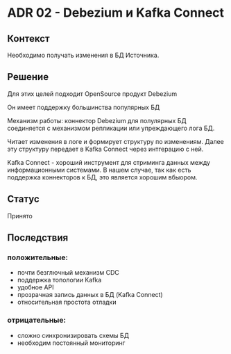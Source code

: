 # ADR 02 - Debezium и Kafka Connect
## Контекст
Необходимо получать изменения в БД Источника.
## Решение
Для этих целей подходит OpenSource продукт Debezium

Он имеет поддержку большинства популярных БД

Механизм работы: коннектор Debezium для полулярных БД соединяется с механизмом репликации или упреждающего лога БД. 

Читает изменения в логе и формирует структуру по изменениям. 
Далее эту структуру передает в Kafka Connect через интгерацию c ней.

Kafka Connect - хороший инструмент для стриминга данных между информационными системами. В нашем случае, так как есть поддержка коннекторов к БД, это является хорошим вбыором.
## Статус
Принято
## Последствия 
### положительные:
* почти безглючный механизм CDC
* поддержка топологии Kafka
* удобное API
* прозрачная запись данных в БД (Kafka Connect)
* относительная простота отладки
### отрицательные:
* сложно синхронизировать схемы БД
* необходим постоянный мониторинг
